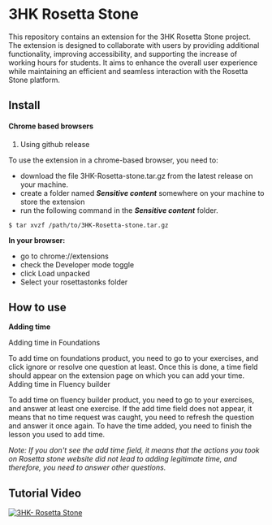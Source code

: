 # 3HK Rosetta Stone
This repository contains an extension for the 3HK Rosetta Stone project. The extension is designed to collaborate with users by providing additional functionality, improving accessibility, and supporting the increase of working hours for students. It aims to enhance the overall user experience while maintaining an efficient and seamless interaction with the Rosetta Stone platform.

## Install
#### Chrome based browsers

1.    Using github release

To use the extension in a chrome-based browser, you need to:

   * download the file 3HK-Rosetta-stone.tar.gz from the latest release on your machine.
   * create a folder named *__Sensitive content__* somewhere on your machine to store the extension
   * run the following command in the *__Sensitive content__* folder.
```
$ tar xvzf /path/to/3HK-Rosetta-stone.tar.gz
```


**In your browser:**

  *  go to chrome://extensions
  *  check the Developer mode toggle
  *  click Load unpacked
  *  Select your rosettastonks folder



## How to use

 **Adding time**
 
Adding time in Foundations

   To add time on foundations product, you need to go to your exercises, and click ignore or resolve one question at least. Once this is done, a time field should appear on the extension page on which you can add your time.
Adding time in Fluency builder

   To add time on fluency builder product, you need to go to your exercises, and answer at least one exercise. If the add time field does not appear, it means that no time request was caught, you need to refresh the question and answer it once again. To have the time added, you need to finish the lesson you used to add time.

*Note: If you don't see the add time field, it means that the actions you took on Rosetta stone website did not lead to adding legitimate time, and therefore, you need to answer other questions.*

## Tutorial Video 
[![3HK- Rosetta Stone](https://user-images.githubusercontent.com/47686437/168548113-b3cd4206-3281-445b-b7c6-bc0a3251293d.png)](https://www.youtube.com/watch?v=BfDoc46SjkI)
